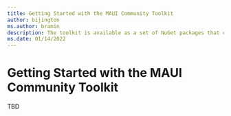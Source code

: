 ```yaml
---
title: Getting Started with the MAUI Community Toolkit
author: bijington
ms.author: bramin
description: The toolkit is available as a set of NuGet packages that can be added to any existing or new .NET MAUI project.
ms.date: 01/14/2022
---
```


# Getting Started with the MAUI Community Toolkit

TBD
